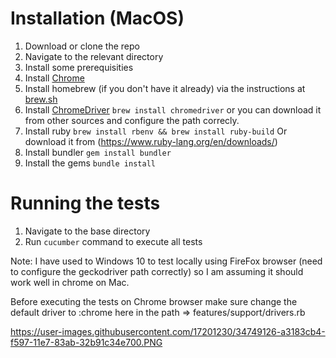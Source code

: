 # Installation (MacOS)

1. Download or clone the repo
2. Navigate to the relevant directory
3. Install some prerequisities
4. Install [Chrome](https://www.google.com/intl/en_uk/chrome/browser/desktop/index.html)
5. Install homebrew (if you don't have it already) via the instructions at [brew.sh](http://brew.sh/)
6. Install [ChromeDriver](https://sites.google.com/a/chromium.org/chromedriver/) `brew install chromedriver` or you can download it from other sources and configure the path correcly.
7. Install ruby `brew install rbenv && brew install ruby-build` Or download it from (https://www.ruby-lang.org/en/downloads/)
8. Install bundler `gem install bundler`
9. Install the gems `bundle install`

# Running the tests

1. Navigate to the base directory
2. Run `cucumber` command to execute all tests

Note: I have used to Windows 10 to test locally using FireFox browser (need to configure the geckodriver path correctly) so I am assuming it should work well in chrome on Mac.

Before executing the tests on Chrome browser make sure change the default driver to :chrome here in the path => features/support/drivers.rb

https://user-images.githubusercontent.com/17201230/34749126-a3183cb4-f597-11e7-83ab-32b91c34e700.PNG

